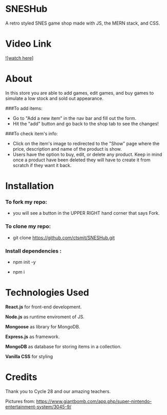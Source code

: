 # SNESHub
A retro styled SNES game shop made with JS, the MERN stack, and CSS. 
 
# Video Link
[![watch here]]()

# About
In this store you are able to add games, edit games, and buy games to simulate a low stock and sold out appearance.

###To add items:

- Go to "Add a new item" in the nav bar and fill out the form.
- Hit the "add" button and go back to the shop tab to see the changes!

###To check item's info:

- Click on the item's image to redirected to the "Show" page where the price, description and name of the product is show. 
- Users have the option to buy, edit, or delete any product. Keep in mind once a product have been deleted they will have to create it from scratch if they want it back.

# Installation

### To fork my repo:

- you will see a button in the UPPER RIGHT hand corner that says Fork. 

### To clone my repo:

- git clone https://github.com/ctsmit/SNESHub.git

### Install dependencies :

- npm init -y 

- npm i

# Technologies Used
**React.js** for front-end development. 

**Node.js** as runtime enviroment of JS.

**Mongoose** as library for MongoDB.

**Express.js** as framework.

**MongoDB** as database for storing items in a collection.

**Vanilla CSS** for styling

# Credits
Thank you to Cycle 28 and our amazing teachers.

Pictures from: https://www.giantbomb.com/app.php/super-nintendo-entertainment-system/3045-9/

